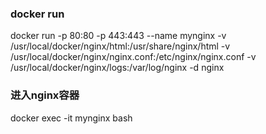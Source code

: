 ### docker run

docker run -p 80:80 -p 443:443 --name mynginx -v  /usr/local/docker/nginx/html:/usr/share/nginx/html -v /usr/local/docker/nginx/nginx.conf:/etc/nginx/nginx.conf -v  /usr/local/docker/nginx/logs:/var/log/nginx -d nginx

### 进入nginx容器

docker exec -it mynginx bash